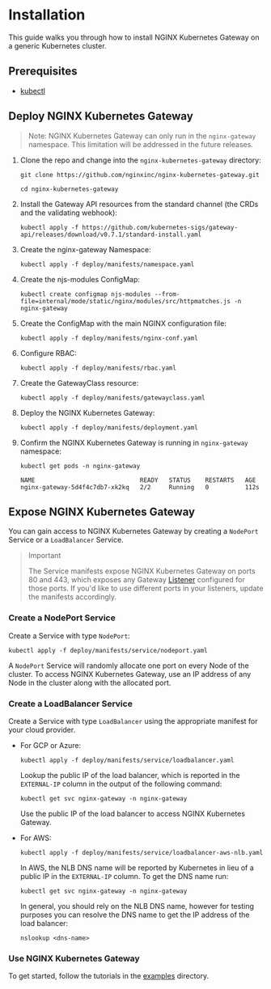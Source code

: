 # Installation

This guide walks you through how to install NGINX Kubernetes Gateway on a generic Kubernetes cluster.

## Prerequisites

- [kubectl](https://kubernetes.io/docs/tasks/tools/)

## Deploy NGINX Kubernetes Gateway

> Note: NGINX Kubernetes Gateway can only run in the `nginx-gateway` namespace. This limitation will be addressed in the future releases.

1. Clone the repo and change into the `nginx-kubernetes-gateway` directory:

   ```shell
   git clone https://github.com/nginxinc/nginx-kubernetes-gateway.git
   ```
   ```shell
   cd nginx-kubernetes-gateway
   ```

1. Install the Gateway API resources from the standard channel (the CRDs and the validating webhook):

   ```shell
   kubectl apply -f https://github.com/kubernetes-sigs/gateway-api/releases/download/v0.7.1/standard-install.yaml
   ```

1. Create the nginx-gateway Namespace:

    ```shell
    kubectl apply -f deploy/manifests/namespace.yaml
    ```

1. Create the njs-modules ConfigMap:

    ```shell
    kubectl create configmap njs-modules --from-file=internal/mode/static/nginx/modules/src/httpmatches.js -n nginx-gateway
    ```

1. Create the ConfigMap with the main NGINX configuration file:

    ```shell
    kubectl apply -f deploy/manifests/nginx-conf.yaml
    ```

1. Configure RBAC:

    ```shell
    kubectl apply -f deploy/manifests/rbac.yaml
    ```

1. Create the GatewayClass resource:

    ```shell
    kubectl apply -f deploy/manifests/gatewayclass.yaml
    ```

1. Deploy the NGINX Kubernetes Gateway:

   ```shell
   kubectl apply -f deploy/manifests/deployment.yaml
   ```

1. Confirm the NGINX Kubernetes Gateway is running in `nginx-gateway` namespace:

   ```shell
   kubectl get pods -n nginx-gateway
   ```
   ```console
   NAME                             READY   STATUS    RESTARTS   AGE
   nginx-gateway-5d4f4c7db7-xk2kq   2/2     Running   0          112s
   ```

## Expose NGINX Kubernetes Gateway

You can gain access to NGINX Kubernetes Gateway by creating a `NodePort` Service or a `LoadBalancer` Service.

> Important
> 
> The Service manifests expose NGINX Kubernetes Gateway on ports 80 and 443, which exposes any Gateway [Listener](https://gateway-api.sigs.k8s.io/references/spec/#gateway.networking.k8s.io/v1beta1.Listener) configured for those ports. If you'd like to use different ports in your listeners,
> update the manifests accordingly. 

### Create a NodePort Service

Create a Service with type `NodePort`:

```shell
kubectl apply -f deploy/manifests/service/nodeport.yaml
```

A `NodePort` Service will randomly allocate one port on every Node of the cluster. To access NGINX Kubernetes Gateway, use an IP address of any Node in the cluster along with the allocated port.

### Create a LoadBalancer Service

Create a Service with type `LoadBalancer` using the appropriate manifest for your cloud provider.

- For GCP or Azure:

   ```shell
   kubectl apply -f deploy/manifests/service/loadbalancer.yaml
   ```

   Lookup the public IP of the load balancer, which is reported in the `EXTERNAL-IP` column in the output of the following command:

   ```shell
   kubectl get svc nginx-gateway -n nginx-gateway
   ```

   Use the public IP of the load balancer to access NGINX Kubernetes Gateway.

- For AWS:

   ```shell
   kubectl apply -f deploy/manifests/service/loadbalancer-aws-nlb.yaml
   ```

   In AWS, the NLB DNS name will be reported by Kubernetes in lieu of a public IP in the `EXTERNAL-IP` column. To get the DNS name run:

   ```shell
   kubectl get svc nginx-gateway -n nginx-gateway
   ```

   In general, you should rely on the NLB DNS name, however for testing purposes you can resolve the DNS name to get the IP address of the load balancer:

   ```shell
   nslookup <dns-name>
   ```

### Use NGINX Kubernetes Gateway

To get started, follow the tutorials in the [examples](../examples) directory.

